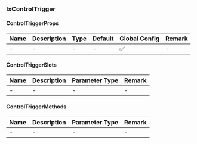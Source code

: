 ### IxControlTrigger

#### ControlTriggerProps

| Name | Description | Type | Default | Global Config | Remark |
| --- | --- | --- | --- | --- | --- |
| - | - | - | - | ✅ | - |

#### ControlTriggerSlots

| Name | Description | Parameter Type | Remark |
| --- | --- | --- | --- |
| - | - | - | - |

#### ControlTriggerMethods

| Name | Description | Parameter Type | Remark |
| --- | --- | --- | --- |
| - | - | - | - |
